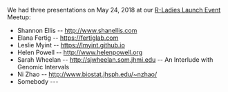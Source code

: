 
We had three presentations on May 24, 2018 at our [R-Ladies Launch Event](https://www.meetup.com/rladies-baltimore/events/249419428/) Meetup: 

* Shannon Ellis -- http://www.shanellis.com
* Elana Fertig -- https://fertiglab.com
* Leslie Myint -- https://lmyint.github.io
* Helen Powell -- http://www.helenpowell.org
* Sarah Wheelan -- http://sjwheelan.som.jhmi.edu -- An Interlude with Genomic Intervals
* Ni Zhao -- http://www.biostat.jhsph.edu/~nzhao/
* Somebody --- 